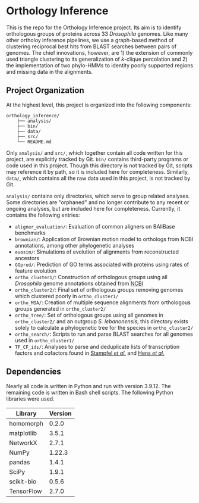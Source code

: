 # Orthology Inference

This is the repo for the Orthology Inference project. Its aim is to identify orthologous groups of proteins across 33 *Drosophila* genomes. Like many other ortholoy inference pipelines, we use a graph-based method of clustering reciprocal best hits from BLAST searches between pairs of genomes. The chief innovations, however, are 1) the extension of commonly used triangle clustering to its generalization of *k*-clique percolation and 2) the implementation of two phylo-HMMs to identity poorly supported regions and missing data in the alignments.

## Project Organization

At the highest level, this project is organized into the following components:

```
orthology_inference/
	├── analysis/
	├── bin/
	├── data/
	├── src/
	└── README.md
```

Only `analysis/` and `src/`, which together contain all code written for this project, are explicitly tracked by Git. `bin/` contains third-party programs or code used in this project. Though this directory is not tracked by Git, scripts may reference it by path, so it is included here for completeness. Similarly, `data/`, which contains all the raw data used in this project, is not tracked by Git.

`analysis/` contains only directories, which serve to group related analyses. Some directories are "orphaned" and no longer contribute to any recent or ongoing analyses, but are included here for completeness. Currently, it contains the following entries:
- `aligner_evaluation/`: Evaluation of common aligners on BAliBase benchmarks
- `brownian/`: Application of Brownian motion model to orthologs from NCBI annotations, among other phylogenetic analyses
- `evosim/`: Simulations of evolution of alignments from reconstructed ancestors
- `GOpred/`: Prediction of GO terms associated with proteins using rates of feature evolution
- `ortho_cluster1/`: Construction of orthologous groups using all *Drosophila* genome annotations obtained from [NCBI](https://www.ncbi.nlm.nih.gov/genome/annotation_euk/all/)
- `ortho_cluster2/`: Final set of orthologous groups removing genomes which clustered poorly in `ortho_cluster1/`
- `ortho_MSA/`: Creation of multiple sequence alignments from orthologous groups generated in `ortho_cluster2/`
- `ortho_tree/`: Set of orthologous groups using all genomes in `ortho_cluster2/` and an outgroup *S. lebanonensis*; this directory exists solely to calculate a phylogenetic tree for the species in `ortho_cluster2/`
- `ortho_search/`: Scripts to run and parse BLAST searches for all genomes used in `ortho_cluster1/`
- `TF_CF_ids/`: Analyses to parse and deduplicate lists of transcription factors and cofactors found in [Stampfel *et al.*](https://pubmed.ncbi.nlm.nih.gov/26550828/) and [Hens *et al.*](https://www.ncbi.nlm.nih.gov/pmc/articles/PMC3929264/)

## Dependencies
Nearly all code is written in Python and run with version 3.9.12. The remaining code is written in Bash shell scripts. The following Python libraries were used.

|Library|Version|
|---|---|
|homomorph|0.2.0|
|matplotlib|3.5.1|
|NetworkX|2.7.1|
|NumPy|1.22.3|
|pandas|1.4.1|
|SciPy|1.9.1|
|scikit-bio|0.5.6|
|TensorFlow|2.7.0|
